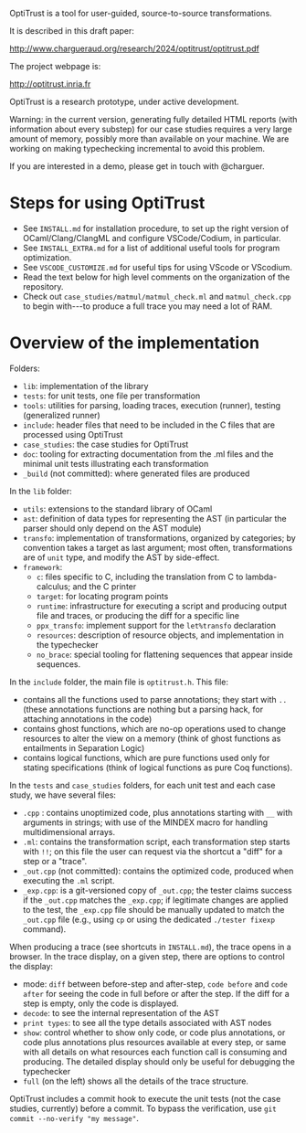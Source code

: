 
OptiTrust is a tool for user-guided, source-to-source transformations.

It is described in this draft paper:

http://www.chargueraud.org/research/2024/optitrust/optitrust.pdf

The project webpage is:

http://optitrust.inria.fr

OptiTrust is a research prototype, under active development.

Warning: in the current version, generating fully detailed HTML reports (with information about every substep) for our case studies requires a very large amount of memory, possibly more than available on your machine. We are working on making typechecking incremental to avoid this problem.

If you are interested in a demo, please get in touch with @charguer.

# Steps for using OptiTrust

- See `INSTALL.md` for installation procedure, to set up the right version of OCaml/Clang/ClangML and configure VSCode/Codium, in particular.
- See `INSTALL_EXTRA.md` for a list of additional useful tools for program optimization.
- See `VSCODE_CUSTOMIZE.md` for useful tips for using VScode or VScodium.
- Read the text below for high level comments on the organization of the repository. 
- Check out `case_studies/matmul/matmul_check.ml` and `matmul_check.cpp` to begin with---to produce a full trace you may need a lot of RAM.

# Overview of the implementation

Folders:

- `lib`: implementation of the library
- `tests`: for unit tests, one file per transformation 
- `tools`: utilities for parsing, loading traces, execution (runner), testing (generalized runner)
- `include`: header files that need to be included in the C files that are processed using OptiTrust
- `case_studies`: the case studies for OptiTrust
- `doc`: tooling for extracting documentation from the .ml files and the minimal unit tests illustrating each transformation
- `_build` (not committed): where generated files are produced

In the `lib` folder:
- `utils`: extensions to the standard library of OCaml
- `ast`: definition of data types for representing the AST (in particular the parser should only depend on the AST module)
- `transfo`:  implementation of transformations, organized by categories; by convention takes a target as last argument; most often, transformations are of `unit` type, and modify the AST by side-effect. 
- `framework`: 
  + `c`: files specific to C, including the translation from C to lambda-calculus; and the C printer
  + `target`: for locating program points
  + `runtime`: infrastructure for executing a script and producing output file and traces, or producing the diff for a specific line
  + `ppx_transfo`: implement support for the `let%transfo` declaration 
  + `resources`: description of resource objects, and implementation in the typechecker 
  + `no_brace`: special tooling for flattening sequences that appear inside sequences.

In the `include` folder, the main file is `optitrust.h`. This file:
- contains all the functions used to parse annotations; they start with `..` (these annotations functions are nothing but a parsing hack, for attaching annotations in the code)
- contains ghost functions, which are no-op operations used to change resources to alter the view on a memory (think of ghost functions as entailments in Separation Logic)
- contains logical functions, which are pure functions used only for stating specifications (think of logical functions as pure Coq functions).

In the `tests` and `case_studies` folders, for each unit test and each case study, we have several files:
- `.cpp` : contains unoptimized code, plus annotations starting with `__` with arguments in strings; with use of the MINDEX macro for handling multidimensional arrays.
- `.ml`: contains the transformation script, each transformation step starts with `!!`; on this file the user can request via the shortcut a "diff" for a step or a "trace".
- `_out.cpp` (not committed): contains the optimized code, produced when executing the `.ml` script.
- `_exp.cpp`: is a git-versioned copy of `_out.cpp`; the tester claims success if the `_out.cpp` matches the `_exp.cpp`; if legitimate changes are applied to the test, the `_exp.cpp` file should be manually updated to match the `_out.cpp` file (e.g., using `cp` or using the dedicated `./tester fixexp` command).

When producing a trace (see shortcuts in `INSTALL.md`), the trace opens in a browser. In the trace display, on a given step, there are options to control the display:
- mode: `diff` between before-step and after-step, `code before` and `code after` for seeing the code in full before or after the step. If the diff for a step is empty, only the code is displayed.
- `decode`: to see the internal representation of the AST
- `print types`: to see all the type details associated with AST nodes
- `show`: control whether to show only code, or code plus annotations, or code plus annotations plus resources available at every step, or same with all details on what resources each function call is consuming and producing. The detailed display should only be useful for debugging the typechecker
- `full` (on the left) shows all the details of the trace structure.

OptiTrust includes a commit hook to execute the unit tests (not the case studies, currently) before a commit.
To bypass the verification, use `git commit --no-verify "my message"`.










